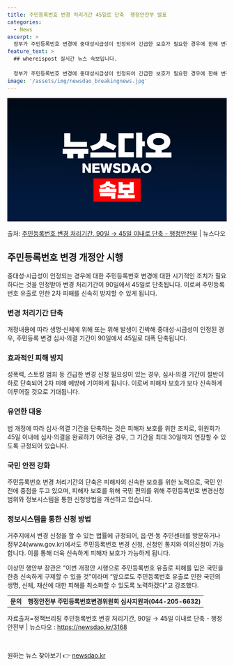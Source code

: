 ```yaml
---
title: 주민등록번호 변경 처리기간 45일로 단축  행정안전부 발표
categories:
  - News
excerpt: >
  정부가 주민등록번호 변경에 중대성시급성이 인정되어 긴급한 보호가 필요한 경우에 한해 변경 처리기간을 90일에…
feature_text: >
  ## whereispost 실시간 뉴스 속보입니다.

  정부가 주민등록번호 변경에 중대성시급성이 인정되어 긴급한 보호가 필요한 경우에 한해 변경 처리기간을 90일에…
image: '/assets/img/newsdao_breakingnews.jpg'
---
```


![뉴스다오 속보](/assets/img/newsdao_breakingnews.jpg)

<p>출처: <a href="https://newsdao.kr/3168" rel="dofollow">주민등록번호 변경 처리기간, 90일 → 45일 이내로 단축 - 행정안전부</a> | 뉴스다오</p>

<h2 data-ke-size="size26">주민등록번호 변경 개정안 시행</h2>
<p data-ke-size="size16">중대성·시급성이 인정되는 경우에 대한 주민등록번호 변경에 대한 시기적인 조치가 필요하다는 것을 인정받아 변경 처리기간이 90일에서 45일로 단축됩니다. 이로써 주민등록번호 유출로 인한 2차 피해를 신속히 방지할 수 있게 됩니다.</p>

<h3>변경 처리기간 단축</h3>
<p data-ke-size="size16">개정내용에 따라 생명·신체에 위해 또는 위해 발생이 긴박해 중대성·시급성이 인정된 경우, 주민등록 변경 심사·의결 기간이 90일에서 45일로 대폭 단축됩니다.</p>

<h3>효과적인 피해 방지</h3>
<p data-ke-size="size16">성폭력, 스토킹 범죄 등 긴급한 변경 신청 필요성이 있는 경우, 심사·의결 기간이 절반이하로 단축되어 2차 피해 예방에 기여하게 됩니다. 이로써 피해자 보호가 보다 신속하게 이루어질 것으로 기대됩니다.</p>

<h3>유연한 대응</h3>
<p data-ke-size="size16">법 개정에 따라 심사·의결 기간을 단축하는 것은 피해자 보호를 위한 조치로, 위원회가 45일 이내에 심사·의결을 완료하기 어려운 경우, 그 기간을 최대 30일까지 연장할 수 있도록 규정되어 있습니다.</p>

<h3>국민 안전 강화</h3>
<p data-ke-size="size16">주민등록번호 변경 처리기간의 단축은 피해자의 신속한 보호를 위한 노력으로, 국민 안전에 중점을 두고 있으며, 피해자 보호를 위해 국민 편의를 위해 주민등록번호 변경신청 범위와 정보시스템을 통한 신청방법을 개선하고 있습니다.</p>

<h3>정보시스템을 통한 신청 방법</h3>
<p data-ke-size="size16">거주지에서 변경 신청을 할 수 있는 법률에 규정되어, 읍·면·동 주민센터를 방문하거나 정부24(www.gov.kr)에서도 주민등록번호 변경 신청, 신청인 통지와 이의신청이 가능합니다. 이를 통해 더욱 신속하게 피해자 보호가 가능하게 됩니다.</p>

<p data-ke-size="size16">이상민 행안부 장관은 “이번 개정안 시행으로 주민등록번호 유출로 피해를 입은 국민을 한층 신속하게 구제할 수 있을 것”이라며 “앞으로도 주민등록번호 유출로 인한 국민의 생명, 신체, 재산에 대한 피해를 최소화할 수 있도록 노력하겠다”고 강조했다.</p>

<table>
	<tr>
		<td style="text-align: center; height: 17px;"><b>문의</b></td>
		<td style="text-align: center; height: 17px;"><b>행정안전부 주민등록번호변경위원회 심사지원과(044-205-6632)</b></td>
	</tr>
</table>

<p data-ke-size="size16">자료출처=정책브리핑 주민등록번호 변경 처리기간, 90일 → 45일 이내로 단축 - 행정안전부 | 뉴스다오  : <a href="https://newsdao.kr/3168">https://newsdao.kr/3168</a></p>
<p data-ke-size="size16">&nbsp;</p> 

원하는 뉴스 찾아보기 👉 <a href="https://newsdao.kr" rel="dofollow">newsdao.kr</a>


